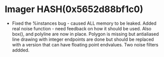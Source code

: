 # Imager HASH(0x5652d88bf1c0)

- Fixed the %instances bug - caused ALL memory to be leaked.  Added real noise function - need feedback on how it should  be used. Also box(), and polyline are now in place.  Polygon  is missing but antialiased line drawing with integer endpoints are  done but should be replaced with a version that can have   floating point endvalues. Two noise filters addded.